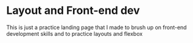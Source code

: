 # Layout and Front-end dev

This is just a practice landing page that I made to brush up on front-end development skills and to practice layouts and flexbox